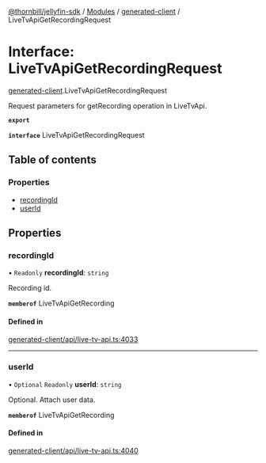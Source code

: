 [@thornbill/jellyfin-sdk](../README.md) / [Modules](../modules.md) / [generated-client](../modules/generated_client.md) / LiveTvApiGetRecordingRequest

# Interface: LiveTvApiGetRecordingRequest

[generated-client](../modules/generated_client.md).LiveTvApiGetRecordingRequest

Request parameters for getRecording operation in LiveTvApi.

**`export`**

**`interface`** LiveTvApiGetRecordingRequest

## Table of contents

### Properties

- [recordingId](generated_client.LiveTvApiGetRecordingRequest.md#recordingid)
- [userId](generated_client.LiveTvApiGetRecordingRequest.md#userid)

## Properties

### recordingId

• `Readonly` **recordingId**: `string`

Recording id.

**`memberof`** LiveTvApiGetRecording

#### Defined in

[generated-client/api/live-tv-api.ts:4033](https://github.com/thornbill/jellyfin-sdk-typescript/blob/c68c853/src/generated-client/api/live-tv-api.ts#L4033)

___

### userId

• `Optional` `Readonly` **userId**: `string`

Optional. Attach user data.

**`memberof`** LiveTvApiGetRecording

#### Defined in

[generated-client/api/live-tv-api.ts:4040](https://github.com/thornbill/jellyfin-sdk-typescript/blob/c68c853/src/generated-client/api/live-tv-api.ts#L4040)
